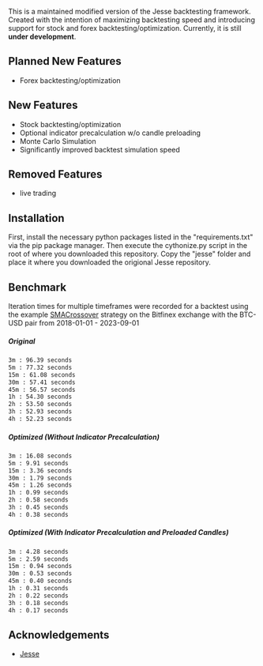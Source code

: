This is a maintained modified version of the Jesse backtesting framework. Created with the intention of maximizing backtesting speed and introducing support for stock and forex backtesting/optimization. Currently, it is still **under development**. 

## Planned New Features

* Forex backtesting/optimization 

## New Features

* Stock backtesting/optimization 
* Optional indicator precalculation w/o candle preloading
* Monte Carlo Simulation
* Significantly improved backtest simulation speed


## Removed Features

* live trading

## Installation 

First, install the necessary python packages listed in the "requirements.txt" via the pip package manager. Then execute the cythonize.py script in the root of where you downloaded this repository. Copy the "jesse" folder and place it where you downloaded the origional Jesse repository. 


## Benchmark

Iteration times for multiple timeframes were recorded for a backtest using the example [SMACrossover](https://github.com/jesse-ai/example-strategies/blob/master/SMACrossover/__init__.py) strategy on the Bitfinex exchange with the BTC-USD pair from 2018-01-01 - 2023-09-01
##### Original 

```bash
3m : 96.39 seconds 
5m : 77.32 seconds
15m : 61.08 seconds
30m : 57.41 seconds
45m : 56.57 seconds
1h : 54.30 seconds
2h : 53.50 seconds
3h : 52.93 seconds
4h : 52.23 seconds
```

##### Optimized (Without Indicator Precalculation)

```bash
3m : 16.08 seconds 
5m : 9.91 seconds
15m : 3.36 seconds
30m : 1.79 seconds
45m : 1.26 seconds
1h : 0.99 seconds 
2h : 0.58 seconds
3h : 0.45 seconds
4h : 0.38 seconds
```

##### Optimized (With Indicator Precalculation and Preloaded Candles)

```bash
3m : 4.28 seconds 
5m : 2.59 seconds
15m : 0.94 seconds 
30m : 0.53 seconds
45m : 0.40 seconds
1h : 0.31 seconds
2h : 0.22 seconds
3h : 0.18 seconds
4h : 0.17 seconds
```

## Acknowledgements

 - [Jesse](https://github.com/jesse-ai/jesse)